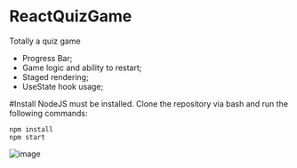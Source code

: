 # ReactQuizGame
Totally a quiz game

- Progress Bar;
- Game logic and ability to restart;
- Staged rendering;
- UseState hook usage;

#Install
NodeJS must be installed.
 Clone the repository via bash and run the following commands:
 ```shell
npm install
npm start
```

![image](https://user-images.githubusercontent.com/69730638/218348868-219db061-608e-4c03-8a54-f320683e0dca.png)

